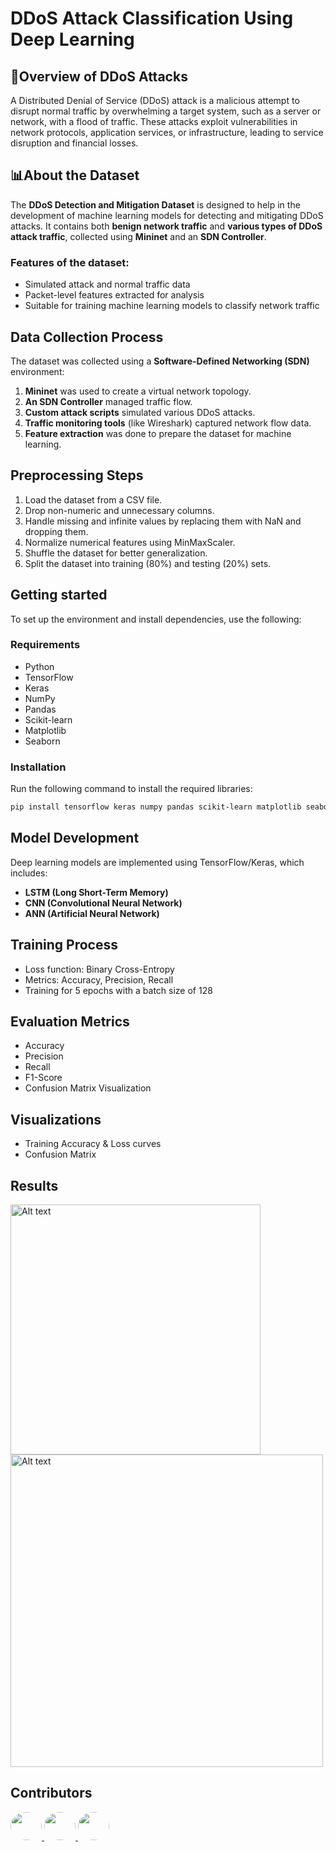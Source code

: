 # DDoS Attack Classification Using Deep Learning

## 📄Overview of DDoS Attacks
A Distributed Denial of Service (DDoS) attack is a malicious attempt to disrupt normal traffic by overwhelming a target system, such as a server or network, with a flood of traffic. These attacks exploit vulnerabilities in network protocols, application services, or infrastructure, leading to service disruption and financial losses.


## 📊About the Dataset
The **DDoS Detection and Mitigation Dataset** is designed to help in the development of machine learning models for detecting and mitigating DDoS attacks. It contains both **benign network traffic** and **various types of DDoS attack traffic**, collected using **Mininet** and an **SDN Controller**.

### Features of the dataset:
- Simulated attack and normal traffic data
- Packet-level features extracted for analysis
- Suitable for training machine learning models to classify network traffic

## Data Collection Process
The dataset was collected using a **Software-Defined Networking (SDN)** environment:
1. **Mininet** was used to create a virtual network topology.
2. **An SDN Controller** managed traffic flow.
3. **Custom attack scripts** simulated various DDoS attacks.
4. **Traffic monitoring tools** (like Wireshark) captured network flow data.
5. **Feature extraction** was done to prepare the dataset for machine learning.

## Preprocessing Steps
1. Load the dataset from a CSV file.
2. Drop non-numeric and unnecessary columns.
3. Handle missing and infinite values by replacing them with NaN and dropping them.
4. Normalize numerical features using MinMaxScaler.
5. Shuffle the dataset for better generalization.
6. Split the dataset into training (80%) and testing (20%) sets.

## Getting started
To set up the environment and install dependencies, use the following:

### Requirements
- Python
- TensorFlow
- Keras
- NumPy
- Pandas
- Scikit-learn
- Matplotlib
- Seaborn

### Installation
Run the following command to install the required libraries:
```bash
pip install tensorflow keras numpy pandas scikit-learn matplotlib seaborn
```
## Model Development
   Deep learning models are implemented using TensorFlow/Keras, which includes:  
   - **LSTM (Long Short-Term Memory)**   
   - **CNN (Convolutional Neural Network)**  
   - **ANN (Artificial Neural Network)**
## Training Process
- Loss function: Binary Cross-Entropy
- Metrics: Accuracy, Precision, Recall
- Training for 5 epochs with a batch size of 128
## Evaluation Metrics
- Accuracy
- Precision
- Recall
- F1-Score
- Confusion Matrix Visualization
## Visualizations
- Training Accuracy & Loss curves
- Confusion Matrix

## Results
<img src="https://github.com/user-attachments/assets/37c3259e-d046-4ef8-bd95-851cbe576799" alt="Alt text" width="400">
<img src="https://github.com/user-attachments/assets/518cd5de-470e-4d2f-9048-76337929bc8f" alt="Alt text" width="500">

## Contributors

<p align="left">
  <a href="https://github.com/sruthi070">
    <img src="https://avatars.githubusercontent.com/u/154976021?v=4" width="50px" height="45px" style="border-radius: 50%;" />
  </a>
  <a href="https://github.com/sravyapalla">
    <img src="https://avatars.githubusercontent.com/u/143865378?v=4" width="50px" height="45px" style="border-radius: 50%;" />
  </a>
  <a href="https://github.com/Siddu230">
    <img src="https://avatars.githubusercontent.com/u/155234070?v=4" width="50px" height="45px" style="border-radius: 50%;" />
  </a>
</p>

